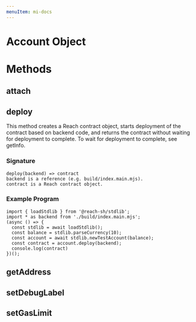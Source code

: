 ```yaml
---
menuItem: mi-docs
---
```


# Account Object

# Methods

## attach

## deploy

This method creates a Reach contract object, starts deployment of the contract based on backend code, and returns the contract without waiting for deployment to complete. To wait for deployment to complete, see getInfo.

### Signature

```
deploy(backend) => contract
backend is a reference (e.g. build/index.main.mjs).
contract is a Reach contract object.
```

### Example Program

```
import { loadStdlib } from '@reach-sh/stdlib';
import * as backend from './build/index.main.mjs';
(async () => {
  const stdlib = await loadStdlib();
  const balance = stdlib.parseCurrency(10);
  const account = await stdlib.newTestAccount(balance);
  const contract = account.deploy(backend);
  console.log(contract)
})();
```

## getAddress

## setDebugLabel

## setGasLimit